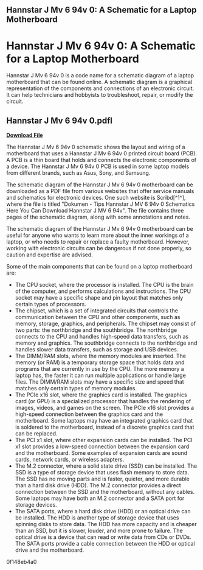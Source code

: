 ## Hannstar J Mv 6 94v 0: A Schematic for a Laptop Motherboard

  
# Hannstar J Mv 6 94v 0: A Schematic for a Laptop Motherboard
 
Hannstar J Mv 6 94v 0 is a code name for a schematic diagram of a laptop motherboard that can be found online. A schematic diagram is a graphical representation of the components and connections of an electronic circuit. It can help technicians and hobbyists to troubleshoot, repair, or modify the circuit.
 
## Hannstar J Mv 6 94v 0.pdfl


[**Download File**](https://corppresinro.blogspot.com/?d=2tL5X5)

 
The Hannstar J Mv 6 94v 0 schematic shows the layout and wiring of a motherboard that uses a Hannstar J Mv 6 94v 0 printed circuit board (PCB). A PCB is a thin board that holds and connects the electronic components of a device. The Hannstar J Mv 6 94v 0 PCB is used in some laptop models from different brands, such as Asus, Sony, and Samsung.
 
The schematic diagram of the Hannstar J Mv 6 94v 0 motherboard can be downloaded as a PDF file from various websites that offer service manuals and schematics for electronic devices. One such website is Scribd[^1^], where the file is titled "Dokumen - Tips Hannstar J MV 6 94v 0 Schematics Here You Can Download Hannstar J MV 6 94v". The file contains three pages of the schematic diagram, along with some annotations and notes.
 
The schematic diagram of the Hannstar J Mv 6 94v 0 motherboard can be useful for anyone who wants to learn more about the inner workings of a laptop, or who needs to repair or replace a faulty motherboard. However, working with electronic circuits can be dangerous if not done properly, so caution and expertise are advised.
  
Some of the main components that can be found on a laptop motherboard are:
 
- The CPU socket, where the processor is installed. The CPU is the brain of the computer, and performs calculations and instructions. The CPU socket may have a specific shape and pin layout that matches only certain types of processors.
- The chipset, which is a set of integrated circuits that controls the communication between the CPU and other components, such as memory, storage, graphics, and peripherals. The chipset may consist of two parts: the northbridge and the southbridge. The northbridge connects to the CPU and handles high-speed data transfers, such as memory and graphics. The southbridge connects to the northbridge and handles slower data transfers, such as storage and USB devices.
- The DIMM/RAM slots, where the memory modules are inserted. The memory (or RAM) is a temporary storage space that holds data and programs that are currently in use by the CPU. The more memory a laptop has, the faster it can run multiple applications or handle large files. The DIMM/RAM slots may have a specific size and speed that matches only certain types of memory modules.
- The PCIe x16 slot, where the graphics card is installed. The graphics card (or GPU) is a specialized processor that handles the rendering of images, videos, and games on the screen. The PCIe x16 slot provides a high-speed connection between the graphics card and the motherboard. Some laptops may have an integrated graphics card that is soldered to the motherboard, instead of a discrete graphics card that can be replaced.
- The PCI x1 slot, where other expansion cards can be installed. The PCI x1 slot provides a low-speed connection between the expansion card and the motherboard. Some examples of expansion cards are sound cards, network cards, or wireless adapters.
- The M.2 connector, where a solid state drive (SSD) can be installed. The SSD is a type of storage device that uses flash memory to store data. The SSD has no moving parts and is faster, quieter, and more durable than a hard disk drive (HDD). The M.2 connector provides a direct connection between the SSD and the motherboard, without any cables. Some laptops may have both an M.2 connector and a SATA port for storage devices.
- The SATA ports, where a hard disk drive (HDD) or an optical drive can be installed. The HDD is another type of storage device that uses spinning disks to store data. The HDD has more capacity and is cheaper than an SSD, but it is slower, louder, and more prone to failure. The optical drive is a device that can read or write data from CDs or DVDs. The SATA ports provide a cable connection between the HDD or optical drive and the motherboard.

 0f148eb4a0

